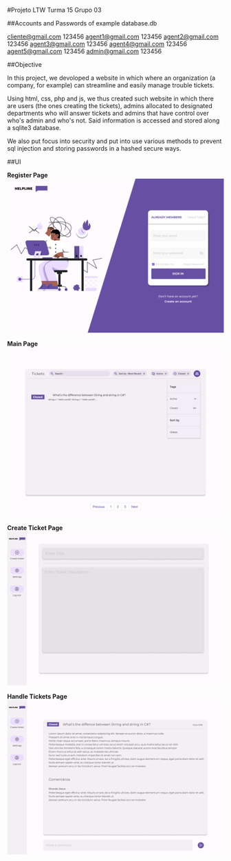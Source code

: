 #Projeto LTW Turma 15 Grupo 03

##Accounts and Passwords of example database.db

cliente@gmail.com 123456
agent1@gmail.com 123456
agent2@gmail.com 123456
agent3@gmail.com 123456
agent4@gmail.com 123456
agent5@gmail.com 123456
admin@gmail.com 123456

##Objective

In this project, we devoloped a website in which where an organization (a company, for example) can streamline and easily manage trouble tickets.

Using html, css, php and js, we thus created such website in which there are users (the ones creating the tickets), admins allocated to designated departments who will answer tickets and admins that have control over who's admin and who's not. Said information is accessed and stored along a sqlite3 database.

We also put focus into security and put into use various methods to prevent sql injection and storing passwords in a hashed secure ways.

##UI

**Register Page**
<img src="assets\B7fDmg0.png">


**Main Page**
<img src="assets\BYF6LxG.png">


**Create Ticket Page**
<img src="assets\RbOfGL7.png">


**Handle Tickets Page**
<img src="assets\uEvJGGb.png">
